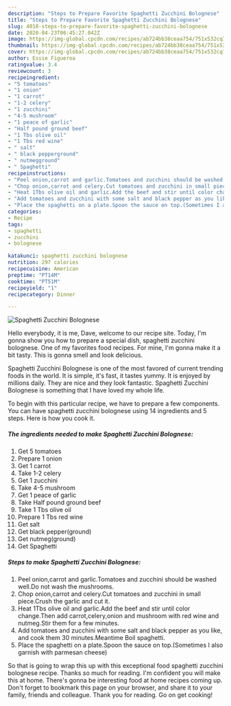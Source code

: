 ```yaml
---
description: "Steps to Prepare Favorite Spaghetti Zucchini Bolognese"
title: "Steps to Prepare Favorite Spaghetti Zucchini Bolognese"
slug: 4018-steps-to-prepare-favorite-spaghetti-zucchini-bolognese
date: 2020-04-23T06:45:27.042Z
image: https://img-global.cpcdn.com/recipes/ab724bb38ceaa754/751x532cq70/spaghetti-zucchini-bolognese-recipe-main-photo.jpg
thumbnail: https://img-global.cpcdn.com/recipes/ab724bb38ceaa754/751x532cq70/spaghetti-zucchini-bolognese-recipe-main-photo.jpg
cover: https://img-global.cpcdn.com/recipes/ab724bb38ceaa754/751x532cq70/spaghetti-zucchini-bolognese-recipe-main-photo.jpg
author: Essie Figueroa
ratingvalue: 3.4
reviewcount: 3
recipeingredient:
- "5 tomatoes"
- "1 onion"
- "1 carrot"
- "1-2 celery"
- "1 zucchini"
- "4-5 mushroom"
- "1 peace of garlic"
- "Half pound ground beef"
- "1 Tbs olive oil"
- "1 Tbs red wine"
- " salt"
- " black pepperground"
- " nutmegground"
- " Spaghetti"
recipeinstructions:
- "Peel onion,carrot and garlic.Tomatoes and zucchini should be washed well.Do not wash the mushrooms."
- "Chop onion,carrot and celery.Cut tomatoes and zucchini in small piece.Crush the garlic and cut it."
- "Heat 1Tbs olive oil and garlic.Add the beef and stir until color change.Then add carrot,celery,onion and mushroom with red wine and nutmeg.Stir them for a few minutes."
- "Add tomatoes and zucchini with some salt and black pepper as you like, and cook them 30 minutes.Meantime Boil spaghetti."
- "Place the spaghetti on a plate.Spoon the sauce on top.(Sometimes I also garnish with parmesan cheese)"
categories:
- Recipe
tags:
- spaghetti
- zucchini
- bolognese

katakunci: spaghetti zucchini bolognese 
nutrition: 297 calories
recipecuisine: American
preptime: "PT14M"
cooktime: "PT51M"
recipeyield: "1"
recipecategory: Dinner

---
```



![Spaghetti Zucchini Bolognese](https://img-global.cpcdn.com/recipes/ab724bb38ceaa754/751x532cq70/spaghetti-zucchini-bolognese-recipe-main-photo.jpg)

Hello everybody, it is me, Dave, welcome to our recipe site. Today, I'm gonna show you how to prepare a special dish, spaghetti zucchini bolognese. One of my favorites food recipes. For mine, I'm gonna make it a bit tasty. This is gonna smell and look delicious.

Spaghetti Zucchini Bolognese is one of the most favored of current trending foods in the world. It is simple, it's fast, it tastes yummy. It is enjoyed by millions daily. They are nice and they look fantastic. Spaghetti Zucchini Bolognese is something that I have loved my whole life.




To begin with this particular recipe, we have to prepare a few components. You can have spaghetti zucchini bolognese using 14 ingredients and 5 steps. Here is how you cook it.

<!--inarticleads1-->

##### The ingredients needed to make Spaghetti Zucchini Bolognese:

1. Get 5 tomatoes
1. Prepare 1 onion
1. Get 1 carrot
1. Take 1-2 celery
1. Get 1 zucchini
1. Take 4-5 mushroom
1. Get 1 peace of garlic
1. Take Half pound ground beef
1. Take 1 Tbs olive oil
1. Prepare 1 Tbs red wine
1. Get  salt
1. Get  black pepper(ground)
1. Get  nutmeg(ground)
1. Get  Spaghetti




<!--inarticleads2-->

##### Steps to make Spaghetti Zucchini Bolognese:

1. Peel onion,carrot and garlic.Tomatoes and zucchini should be washed well.Do not wash the mushrooms.
1. Chop onion,carrot and celery.Cut tomatoes and zucchini in small piece.Crush the garlic and cut it.
1. Heat 1Tbs olive oil and garlic.Add the beef and stir until color change.Then add carrot,celery,onion and mushroom with red wine and nutmeg.Stir them for a few minutes.
1. Add tomatoes and zucchini with some salt and black pepper as you like, and cook them 30 minutes.Meantime Boil spaghetti.
1. Place the spaghetti on a plate.Spoon the sauce on top.(Sometimes I also garnish with parmesan cheese)




So that is going to wrap this up with this exceptional food spaghetti zucchini bolognese recipe. Thanks so much for reading. I'm confident you will make this at home. There's gonna be interesting food at home recipes coming up. Don't forget to bookmark this page on your browser, and share it to your family, friends and colleague. Thank you for reading. Go on get cooking!
